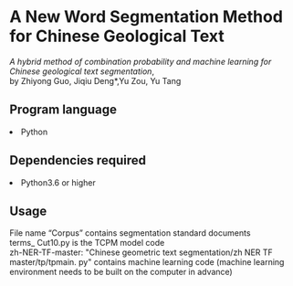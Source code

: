 # A New Word Segmentation Method for Chinese Geological Text
_A hybrid method of combination probability and machine learning for Chinese geological text segmentation_,  
by Zhiyong Guo, Jiqiu Deng*,Yu Zou, Yu Tang 

## Program language
 <li>Python</li>

## Dependencies required
 <li>Python3.6 or higher</li>

## Usage
  File name “Corpus” contains segmentation standard documents   
  terms_ Cut10.py is the TCPM model code   
  zh-NER-TF-master: "Chinese geometric text segmentation/zh NER TF master/tp/tpmain. py" contains machine learning code (machine learning environment needs to be built on the computer in advance)
